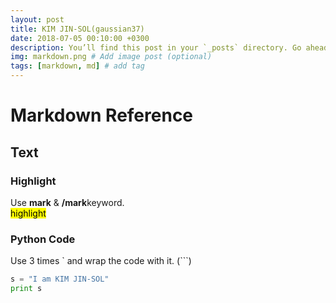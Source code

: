 ```yaml
---
layout: post
title: KIM JIN-SOL(gaussian37)
date: 2018-07-05 00:10:00 +0300
description: You’ll find this post in your `_posts` directory. Go ahead and edit it and re-build the site to see your changes. # Add post description (optional)
img: markdown.png # Add image post (optional)
tags: [markdown, md] # add tag
---
```

# Markdown Reference

## Text

### Highlight
Use **mark** & **/mark**keyword. <br>
<mark> highlight </mark> <br>   
    
### Python Code

Use 3 times ` and wrap the code with it. (```)
```python
s = "I am KIM JIN-SOL"
print s
```

